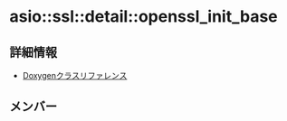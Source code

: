 # asio::ssl::detail::openssl_init_base



## 詳細情報

- [Doxygenクラスリファレンス](https://lang-ship.com/reference/ESP32/latest/classasio_1_1ssl_1_1detail_1_1openssl__init__base.html)

## メンバー


